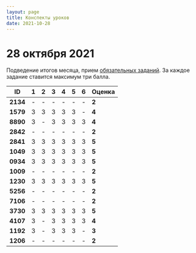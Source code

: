 ```yaml
---
layout: page
title: Конспекты уроков
date: 2021-10-28
---
```


# 28 октября 2021

Подведение итогов месяца, прием [обязательных заданий](../../monthly-assignment/2021-10.md). За каждое задание ставится максимум три балла.

|    ID    | 1 | 2 | 3 | 4 | 5 | 6 | Оценка |
|   ---    |---|---|---|---|---|---|---|
| **2134** | - | - | - | - | - | - | **2** |
| **1579** | 3 | 3 | 3 | 3 | 3 | - | **4** |
| **8890** | 3 | - | 3 | 3 | 3 | 3 | **4** |
| **2842** | - | - | - | - | - | - | **2** |
| **2841** | 3 | 3 | 3 | 3 | 3 | 3 | **5** |
| **1049** | 3 | 3 | 3 | 3 | 3 | 3 | **5** |
| **0934** | 3 | 3 | 3 | 3 | 3 | 3 | **5** |
| **1009** | - | - | - | - | - | - | **2** |
| **1230** | 3 | 3 | 3 | 3 | 3 | 3 | **5** |
| **5256** | - | - | - | - | - | - | **2** |
| **7106** | - | - | - | - | - | - | **2** |
| **3730** | 3 | 3 | 3 | 3 | 3 | 3 | **5** |
| **4107** | 3 | - | 3 | 3 | 3 | 3 | **4** |
| **1192** | 3 | - | 3 | 3 | 3 | - | **3** |
| **1206** | - | - | - | - | - | - | **2** |
